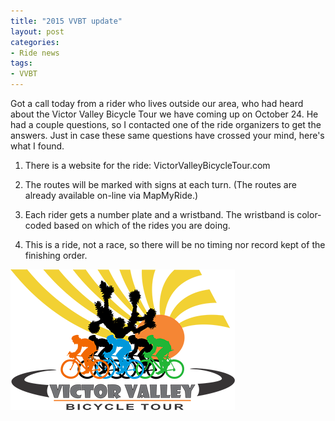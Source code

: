 ```yaml
---
title: "2015 VVBT update"
layout: post
categories:
- Ride news
tags:
- VVBT
---
```


Got a call today from a rider who lives outside our area, who had heard about the Victor Valley Bicycle Tour we have coming up on October 24. He had a couple questions, so I contacted one of the ride organizers to get the answers. Just in case these same questions have crossed your mind, here's what I found.

1. There is a website for the ride: VictorValleyBicycleTour.com

2. The routes will be marked with signs at each turn. (The routes are already available on-line via MapMyRide.)

3. Each rider gets a number plate and a wristband. The wristband is color-coded based on which of the rides you are doing.

4. This is a ride, not a race, so there will be no timing nor record kept of the finishing order.

![VVBT](/assets/img/2015/04/vvbt15.png)
